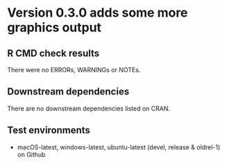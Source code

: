 # Version 0.3.0 adds some more graphics output

## R CMD check results

There were no ERRORs, WARNINGs or NOTEs.

## Downstream dependencies

There are no downstream dependencies listed on CRAN.

## Test environments

* macOS-latest, windows-latest, ubuntu-latest (devel, release & oldrel-1) on Github


